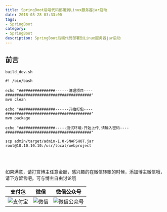```yaml
---
title: SpringBoot后端代码部署到Linux服务器jar启动
date: 2018-08-28 03:33:00
tags: 
- SpringBoot
category: 
- SpringBoot
description: SpringBoot后端代码部署到Linux服务器jar启动
---
```

<!-- image url 
https://raw.githubusercontent.com/HealerJean123/HealerJean123.github.io/master/blogImages
　　首行缩进
<font color="red">  </font>
-->

## 前言



`build_dev.sh`

```
#! /bin/bash

echo "################------清理项目----######################################"
mvn clean

echo "################------开始打包----######################################"
mvn package

echo "################-----测试环境-开始上传,请输入密码----######################################"

scp admin/target/admin-1.0-SNAPSHOT.jar root@10.10.10.10:/usr/local/webproject

```





<br/><br/><br/>
如果满意，请打赏博主任意金额，感兴趣的在微信转账的时候，添加博主微信哦， 请下方留言吧。可与博主自由讨论哦

|支付包 | 微信|微信公众号|
|:-------:|:-------:|:------:|
|![支付宝](https://raw.githubusercontent.com/HealerJean123/HealerJean123.github.io/master/assets/img/tctip/alpay.jpg) | ![微信](https://raw.githubusercontent.com/HealerJean123/HealerJean123.github.io/master/assets/img/tctip/weixin.jpg)|![微信公众号](https://raw.githubusercontent.com/HealerJean123/HealerJean123.github.io/master/assets/img/my/qrcode_for_gh_a23c07a2da9e_258.jpg)|




<!-- Gitalk 评论 start  -->

<link rel="stylesheet" href="https://unpkg.com/gitalk/dist/gitalk.css">
<script src="https://unpkg.com/gitalk@latest/dist/gitalk.min.js"></script> 
<div id="gitalk-container"></div>    
 <script type="text/javascript">
    var gitalk = new Gitalk({
		clientID: `1d164cd85549874d0e3a`,
		clientSecret: `527c3d223d1e6608953e835b547061037d140355`,
		repo: `HealerJean123.github.io`,
		owner: 'HealerJean123',
		admin: ['HealerJean123'],
		id: 'pbwcARjMZiUdWfrm',
    });
    gitalk.render('gitalk-container');
</script> 

<!-- Gitalk end -->

